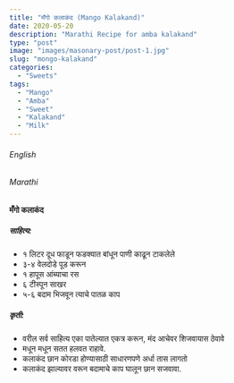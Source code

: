 ```yaml
---
title: "मँगो कलाकंद (Mango Kalakand)"
date: 2020-05-20
description: "Marathi Recipe for amba kalakand"
type: "post"
image: "images/masonary-post/post-1.jpg"
slug: "mongo-kalakand"
categories: 
  - "Sweets"
tags:
  - "Mango"
  - "Amba"
  - "Sweet"
  - "Kalakand"
  - "Milk"
---
```


###### English






###### Marathi


#### मँगो कलाकंद



##### साहित्य:
- १ लिटर दूध फाडून फडक्यात बांधून पाणी काढून टाकलेले 
- ३-४ वेलदोडे पूड करून 
- १ हापूस आंब्याचा रस 
- ६ टीस्पून साखर 
- ५-६ बदाम भिजवून त्याचे पातळ काप 

##### कृती: 


- वरील सर्व साहित्य एका पातेल्यात एकत्र करून, मंद आचेवर शिजवायास ठेवावे 
- मधून मधून सतत हलवत राहावे.
- कलाकंद छान कोरडा होण्यासाठी साधारणपणे अर्धा तास लागतो 
- कलाकंद झाल्यावर वरून बदामाचे काप घालून छान सजवावा. 
